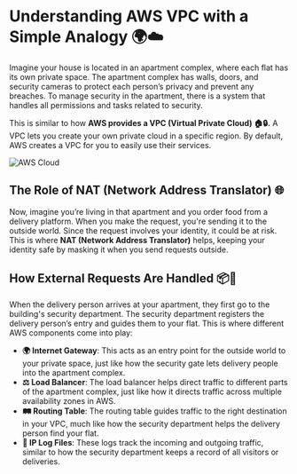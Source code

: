 # Understanding AWS VPC with a Simple Analogy 🌍☁️

Imagine your house is located in an apartment complex, where each flat has its own private space. The apartment complex has walls, doors, and security cameras to protect each person’s privacy and prevent any breaches. To manage security in the apartment, there is a system that handles all permissions and tasks related to security.

This is similar to how **AWS provides a VPC (Virtual Private Cloud) 🏠🔒.** A VPC lets you create your own private cloud in a specific region. By default, AWS creates a VPC for you to easily use their services.

![AWS Cloud](https://media.giphy.com/media/ZVik7pBtu9dNS/giphy.gif)

## The Role of NAT (Network Address Translator) 🌐
Now, imagine you’re living in that apartment and you order food from a delivery platform. When you make the request, you're sending it to the outside world. Since the request involves your identity, it could be at risk. This is where **NAT (Network Address Translator)** helps, keeping your identity safe by masking it when you send requests outside.

## How External Requests Are Handled 📦🚪
When the delivery person arrives at your apartment, they first go to the building's security department. The security department registers the delivery person’s entry and guides them to your flat. This is where different AWS components come into play:

- **🌍 Internet Gateway**: This acts as an entry point for the outside world to your private space, just like how the security gate lets delivery people into the apartment complex.
- **⚖️ Load Balancer**: The load balancer helps direct traffic to different parts of the apartment complex, just like how it directs traffic across multiple availability zones in AWS.
- **🛤️ Routing Table**: The routing table guides traffic to the right destination in your VPC, much like how the security department helps the delivery person find your flat.
- **📜 IP Log Files**: These logs track the incoming and outgoing traffic, similar to how the security department keeps a record of all visitors or deliveries.

